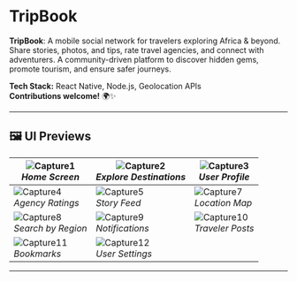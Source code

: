 # TripBook

**TripBook**: A mobile social network for travelers exploring Africa & beyond. Share stories, photos, and tips, rate travel agencies, and connect with adventurers. A community-driven platform to discover hidden gems, promote tourism, and ensure safer journeys.

**Tech Stack:** React Native, Node.js, Geolocation APIs  
**Contributions welcome!** 🌍✨

---

## 🖼️ UI Previews

| ![Capture1](https://github.com/user-attachments/assets/4740eb06-be71-4fd8-9d1a-37d7196fa48e) <br> *Home Screen* | ![Capture2](https://github.com/user-attachments/assets/6258b3a1-d984-4bc3-8653-b664d1f3298c) <br> *Explore Destinations* | ![Capture3](https://github.com/user-attachments/assets/fa3e2ec0-c8d6-4918-82dd-0b39491ccfab) <br> *User Profile* |
| --- | --- | --- |
| ![Capture4](https://github.com/user-attachments/assets/a3c98d9e-a930-43c6-aaf6-264d99603862) <br> *Agency Ratings* | ![Capture5](https://github.com/user-attachments/assets/c3dba8c5-49b4-4591-86bf-6d344ecfff39) <br> *Story Feed* | ![Capture7](https://github.com/user-attachments/assets/720968b3-2a9e-49a9-b264-e42ef7664ebf) <br> *Location Map* |
| ![Capture8](https://github.com/user-attachments/assets/d84dd2c9-27cd-4bd4-9d7a-2fbe83f54a62) <br> *Search by Region* | ![Capture9](https://github.com/user-attachments/assets/d7af78c3-5b50-47ea-9759-c6ac13d38342) <br> *Notifications* | ![Capture10](https://github.com/user-attachments/assets/1e8d31c9-d05c-4c42-962c-9243b9f9281d) <br> *Traveler Posts* |
| ![Capture11](https://github.com/user-attachments/assets/09cdcec3-e755-4682-888c-a0c227c0183c) <br> *Bookmarks* | ![Capture12](https://github.com/user-attachments/assets/64365988-5194-44f6-bdff-4637c14d2136) <br> *User Settings* |  |

---
